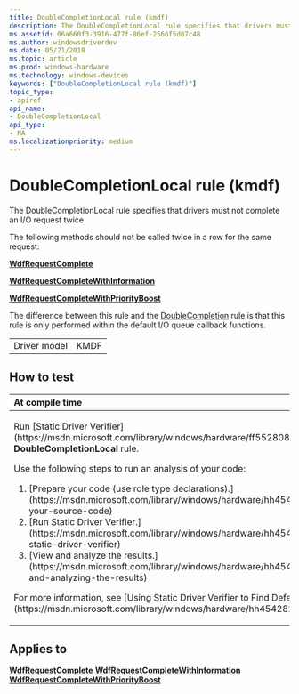 ```yaml
---
title: DoubleCompletionLocal rule (kmdf)
description: The DoubleCompletionLocal rule specifies that drivers must not complete an I/O request twice.
ms.assetid: 06a660f3-3916-477f-86ef-2566f5d07c48
ms.author: windowsdriverdev
ms.date: 05/21/2018
ms.topic: article
ms.prod: windows-hardware
ms.technology: windows-devices
keywords: ["DoubleCompletionLocal rule (kmdf)"]
topic_type:
- apiref
api_name:
- DoubleCompletionLocal
api_type:
- NA
ms.localizationpriority: medium
---
```


# DoubleCompletionLocal rule (kmdf)


The DoubleCompletionLocal rule specifies that drivers must not complete an I/O request twice.

The following methods should not be called twice in a row for the same request:

[**WdfRequestComplete**](https://msdn.microsoft.com/library/windows/hardware/ff549945)

[**WdfRequestCompleteWithInformation**](https://msdn.microsoft.com/library/windows/hardware/ff549948)

[**WdfRequestCompleteWithPriorityBoost**](https://msdn.microsoft.com/library/windows/hardware/ff549949)

The difference between this rule and the [DoubleCompletion](wdm-doublecompletion.md) rule is that this rule is only performed within the default I/O queue callback functions.

|              |      |
|--------------|------|
| Driver model | KMDF |

How to test
-----------

<table>
<colgroup>
<col width="100%" />
</colgroup>
<thead>
<tr class="header">
<th align="left">At compile time</th>
</tr>
</thead>
<tbody>
<tr class="odd">
<td align="left"><p>Run [Static Driver Verifier](https://msdn.microsoft.com/library/windows/hardware/ff552808) and specify the <strong>DoubleCompletionLocal</strong> rule.</p>
Use the following steps to run an analysis of your code:
<ol>
<li>[Prepare your code (use role type declarations).](https://msdn.microsoft.com/library/windows/hardware/hh454281#preparing-your-source-code)</li>
<li>[Run Static Driver Verifier.](https://msdn.microsoft.com/library/windows/hardware/hh454281#running-static-driver-verifier)</li>
<li>[View and analyze the results.](https://msdn.microsoft.com/library/windows/hardware/hh454281#viewing-and-analyzing-the-results)</li>
</ol>
<p>For more information, see [Using Static Driver Verifier to Find Defects in Drivers](https://msdn.microsoft.com/library/windows/hardware/hh454281).</p></td>
</tr>
</tbody>
</table>

Applies to
----------

[**WdfRequestComplete**](https://msdn.microsoft.com/library/windows/hardware/ff549945)
[**WdfRequestCompleteWithInformation**](https://msdn.microsoft.com/library/windows/hardware/ff549948)
[**WdfRequestCompleteWithPriorityBoost**](https://msdn.microsoft.com/library/windows/hardware/ff549949)
 

 






